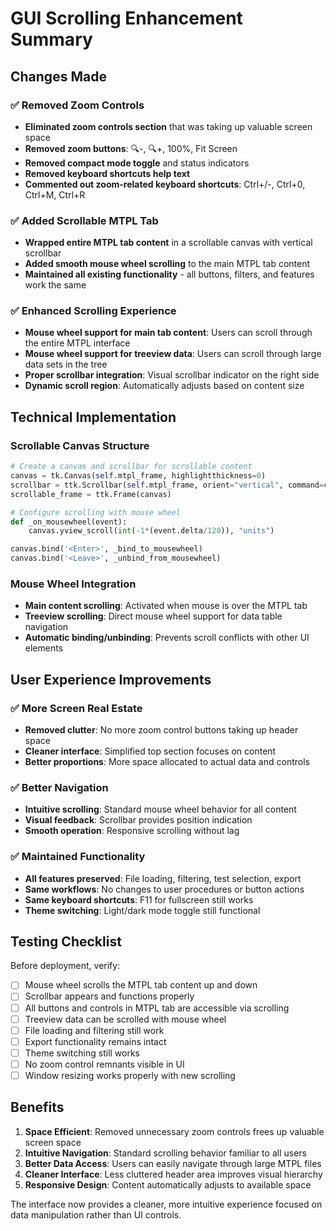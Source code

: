 # GUI Scrolling Enhancement Summary

## Changes Made

### ✅ **Removed Zoom Controls**
- **Eliminated zoom controls section** that was taking up valuable screen space
- **Removed zoom buttons**: 🔍-, 🔍+, 100%, Fit Screen
- **Removed compact mode toggle** and status indicators 
- **Removed keyboard shortcuts help text** 
- **Commented out zoom-related keyboard shortcuts**: Ctrl+/-, Ctrl+0, Ctrl+M, Ctrl+R

### ✅ **Added Scrollable MTPL Tab**
- **Wrapped entire MTPL tab content** in a scrollable canvas with vertical scrollbar
- **Added smooth mouse wheel scrolling** to the main MTPL tab content
- **Maintained all existing functionality** - all buttons, filters, and features work the same

### ✅ **Enhanced Scrolling Experience**
- **Mouse wheel support for main tab content**: Users can scroll through the entire MTPL interface
- **Mouse wheel support for treeview data**: Users can scroll through large data sets in the tree
- **Proper scrollbar integration**: Visual scrollbar indicator on the right side
- **Dynamic scroll region**: Automatically adjusts based on content size

## Technical Implementation

### Scrollable Canvas Structure
```python
# Create a canvas and scrollbar for scrollable content
canvas = tk.Canvas(self.mtpl_frame, highlightthickness=0)
scrollbar = ttk.Scrollbar(self.mtpl_frame, orient="vertical", command=canvas.yview)
scrollable_frame = ttk.Frame(canvas)

# Configure scrolling with mouse wheel
def _on_mousewheel(event):
    canvas.yview_scroll(int(-1*(event.delta/120)), "units")

canvas.bind('<Enter>', _bind_to_mousewheel)
canvas.bind('<Leave>', _unbind_from_mousewheel)
```

### Mouse Wheel Integration
- **Main content scrolling**: Activated when mouse is over the MTPL tab
- **Treeview scrolling**: Direct mouse wheel support for data table navigation
- **Automatic binding/unbinding**: Prevents scroll conflicts with other UI elements

## User Experience Improvements

### ✅ **More Screen Real Estate**
- **Removed clutter**: No more zoom control buttons taking up header space
- **Cleaner interface**: Simplified top section focuses on content
- **Better proportions**: More space allocated to actual data and controls

### ✅ **Better Navigation**
- **Intuitive scrolling**: Standard mouse wheel behavior for all content
- **Visual feedback**: Scrollbar provides position indication
- **Smooth operation**: Responsive scrolling without lag

### ✅ **Maintained Functionality**
- **All features preserved**: File loading, filtering, test selection, export
- **Same workflows**: No changes to user procedures or button actions
- **Same keyboard shortcuts**: F11 for fullscreen still works
- **Theme switching**: Light/dark mode toggle still functional

## Testing Checklist

Before deployment, verify:
- [ ] Mouse wheel scrolls the MTPL tab content up and down
- [ ] Scrollbar appears and functions properly
- [ ] All buttons and controls in MTPL tab are accessible via scrolling
- [ ] Treeview data can be scrolled with mouse wheel
- [ ] File loading and filtering still work
- [ ] Export functionality remains intact
- [ ] Theme switching still works
- [ ] No zoom control remnants visible in UI
- [ ] Window resizing works properly with new scrolling

## Benefits

1. **Space Efficient**: Removed unnecessary zoom controls frees up valuable screen space
2. **Intuitive Navigation**: Standard scrolling behavior familiar to all users
3. **Better Data Access**: Users can easily navigate through large MTPL files
4. **Cleaner Interface**: Less cluttered header area improves visual hierarchy
5. **Responsive Design**: Content automatically adjusts to available space

The interface now provides a cleaner, more intuitive experience focused on data manipulation rather than UI controls.
